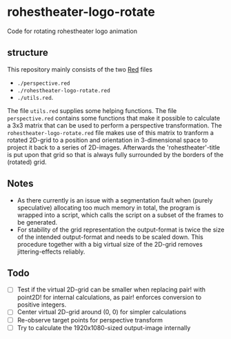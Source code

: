 # rohestheater-logo-rotate
Code for rotating rohestheater logo animation

## structure
This repository mainly consists of the two [Red](https://www.red-lang.org/p/about.html) files
 - `./perspective.red`
 - `./rohestheater-logo-rotate.red`
 - `./utils.red`.

The file `utils.red` supplies some helping functions.
The file `perspective.red` contains some functions that make it possible to calculate a 3x3 matrix that can be used to perform a perspective transformation.
The `rohestheater-logo-rotate.red` file makes use of this matrix to tranform a rotated 2D-grid to a position and orientation in 3-dimensional space to project it back to a series of 2D-images.
Afterwards the 'rohestheater'-title is put upon that grid so that is always fully surrounded by the borders of the (rotated) grid.

## Notes
 - As there currently is an issue with a segmentation fault when (purely speculative) allocating too much memory in total, the program is wrapped into a script, which calls the script on a subset of the frames to be generated.
 - For stability of the grid representation the output-format is twice the size of the intended output-format and needs to be scaled down. This procedure together with a big virtual size of the 2D-grid removes jittering-effects reliably.

## Todo
 - [ ] Test if the virtual 2D-grid can be smaller when replacing pair! with point2D! for internal calculations, as pair! enforces conversion to positive integers.
 - [ ] Center virtual 2D-grid around (0, 0) for simpler calculations
 - [ ] Re-observe target points for perspective transform
 - [ ] Try to calculate the 1920x1080-sized output-image internally
